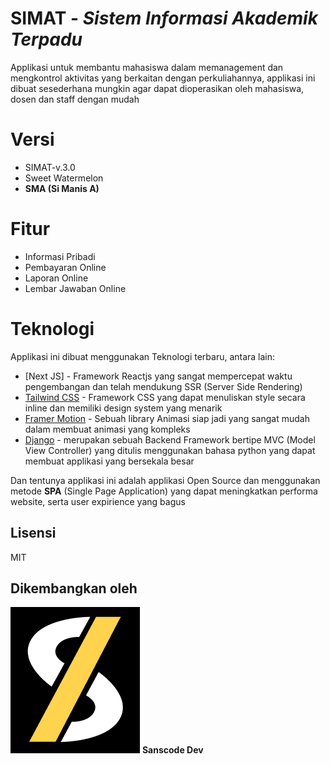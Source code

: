 # SIMAT - _Sistem Informasi Akademik Terpadu_

Applikasi untuk membantu mahasiswa dalam memanagement dan mengkontrol aktivitas yang berkaitan dengan perkuliahannya, applikasi ini dibuat sesederhana mungkin agar dapat dioperasikan oleh mahasiswa, dosen dan staff dengan mudah


# Versi
- SIMAT-v.3.0
- Sweet Watermelon
- **SMA (Si Manis A)**

# Fitur
- Informasi Pribadi
- Pembayaran Online
- Laporan Online
- Lembar Jawaban Online

# Teknologi

Applikasi ini dibuat menggunakan Teknologi terbaru, antara lain:

- [Next JS] - Framework Reactjs yang sangat mempercepat waktu pengembangan dan telah mendukung SSR (Server Side Rendering)
- [Tailwind CSS] - Framework CSS yang dapat menuliskan style secara inline dan memiliki design system yang menarik
- [Framer Motion] - Sebuah library Animasi siap jadi yang sangat mudah dalam membuat animasi yang kompleks
- [Django] - merupakan sebuah Backend Framework bertipe MVC (Model View Controller) yang ditulis menggunakan bahasa python yang dapat membuat applikasi yang bersekala besar

Dan tentunya applikasi ini adalah applikasi Open Source dan menggunakan metode **SPA** (Single Page Application) yang dapat meningkatkan performa website, serta user expirience yang bagus

## Lisensi
MIT

## Dikembangkan oleh 
![Alt text](https://raw.githubusercontent.com/AlvinSetyaPranata/alvinsetyaportfolio/master/public/logo%201.png)
**Sanscode Dev**

 [React JS]: <https://reactjs.org>
 [Tailwind CSS]: <https://tailwindcss.com>
 [Framer Motion]: <https://framer.com>
 [Django]: <https://www.djangoproject.com/>
  
